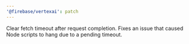 ```yaml
---
'@firebase/vertexai': patch
---
```


Clear fetch timeout after request completion. Fixes an issue that caused Node scripts to hang due to a pending timeout.
